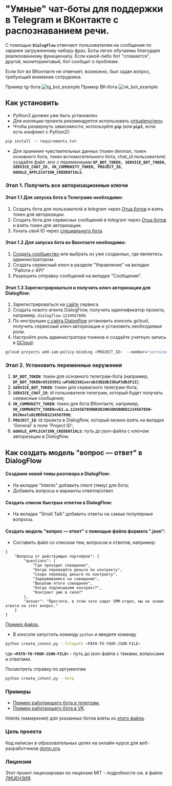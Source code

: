 # "Умные" чат-боты для поддержки в Telegram и ВКонтакте с распознаванием речи.
С помощью **`DialogFlow`** отвечают пользователям на сообщения по заранее загруженному набору фраз. 
Боты легко обучаемы благодаря реализованному функционалу. Если какой-либо бот "сломается", другой, мониторинговый, 
бот сообщит о проблеме.

Если бот во ВКонтакте не отвечает, возможно, был задан вопрос, требующий внимание сотрудника.

Пример tg-бота  ![tg_bot_example](tg_bot_example.gif)     Пример ВК-бота  ![vk_bot_example](vk_bot_example.gif) 


## Как установить

* Python3 должен уже быть установлен.
* Для изоляции проекта рекомендуется использовать [virtualenv/venv](https://docs.python.org/3/library/venv.html).
* Чтобы развернуть зависимости, используйте **`pip`** (или **`pip3`**, если есть конфликт с Python2):

```bash
pip install -r requirements.txt
```
* Для хранения чувствительных данных (токен devman, токен основного бота, токен вспомогательного бота, chat_id пользователя) создайте файл .env 
с переменными **```DF_BOT_TOKEN, SERVICE_BOT_TOKEN, SERVICE_CHAT_ID, VK_COMMUNITY_TOKEN, PROJECT_ID, GOOGLE_APPLICATION_CREDENTIALS```**.

### Этап 1. Получить все авторизационные ключи
#### Этап 1.1 Для запуска бота в Телеграме необходимо:
1) Создать бота для пользователй в telegram через [Отца ботов](https://telegram.me/BotFather) и взять токен для авторизации.
2) Создать бота для сервисных сообщений в telegram через [Отца ботов](https://telegram.me/BotFather) и взять токен для авторизации.
3) Узнать свой ID через [специального бота](https://telegram.me/userinfobot).

#### Этап 1.2 Для запуска бота во Вконтакте необходимо:
1) [Создать сообщество](https://vk.com/groups?tab=admin) или выбрать из уже созданных, где являетесь администратором.
2) Создать сервисный ключ в разделе "Управление" на вкладке "Работа с API"
3) Разрешить отправку сообщений на вкладке "Сообщения".

#### Этап 1.3 Зарегистрироваться и получить ключ авторизации для Dialogflow:
1) Зарегистрироваться на [сайте](https://dialogflow.com/) сервиса.
2) Создать нового агента DialogFlow, получить идентификатор проекта, например, `dialogflow-1234567890`.
3) По инструкции [с сайта Dialogflow](https://cloud.google.com/dialogflow/es/docs/quick/setup) установить консоль gcloud, получить сервисный ключ авторизации и установить необходимые роли.
4) Настройте роль администратора токенов и создайте учетную запись в [GCloud](https://console.cloud.google.com/home/dashboard):
```bash
gcloud projects add-iam-policy-binding <PROJECT_ID>  --member="serviceAccount:<SERVICE_NAME>@<PROJECT_ID>.iam.gserviceaccount.com" --role=roles/serviceusage.apiKeysAdmin
```

### Этап 2. Установить переменные окружения
1) **```DF_BOT_TOKEN```**: токен для основного телеграм-бота (например, **```DF_BOT_TOKEN=95193951:wP3db3301vnrob33BZdb33KwP3db3F1I```**);  
2) **```SERVICE_BOT_TOKEN```**: токен для сервисного телеграм-бота;
3) **```SERVICE_CHAT_ID```**: id пользователя телеграм, который будет получать сервисные сообщения;  
4) **```VK_COMMUNITY_TOKEN```**: токен для бота ВКонтакте, например, **```VK_COMMUNITY_TOKEN=vk1.a.1234567890NKVDJNKSDNVBNKD1234567890-DVJNnvlvDLMERVB1234567890```**;
5) **```PROJECT_ID```**: id проекта в Dialogflow, который можно взять на вкладке 'General' в поле 'Project ID';
6) **```GOOGLE_APPLICATION_CREDENTIALS```**: путь до json-файла с ключом авторизации в Dialogflow.

## Как создать модель "вопрос — ответ" в DialogFlow
#### Cоздание новой темы разговора в DialogFlow:
* На вкладке "Intents" добавить intent (тему) для бота;
* Добавить вопросы и варианты ответов/ответ.

#### Создать список быстрых ответов в DialogFlow:
* На вкладке "Small Talk" добавить ответы на самые популярные вопросы.

#### Создать модель "вопрос — ответ" с помощью файла формата ".json":
* Составить файл со списком тем, вопросов и ответов, например:
```
{
    "Вопросы от действующих партнёров": {
        "questions": [
            "Где проходит совещание",
            "Когда переведёте деньги по контракту",
            "Скоро переведу деньги по контракту",
            "Задерживаемся на совещание",
            "Высылаю итоги совещания",
            "Когда подписываем контракт?",
            "Контракт уже в силе?"
        ],
        "answer": "Простите, в этом чате сидит SMM-отдел, мы не знаем ответа на этот вопрос."
    }
}
```
[Пример файла.](https://dvmn.org/media/filer_public/a7/db/a7db66c0-1259-4dac-9726-2d1fa9c44f20/questions.json)

* В консоли запустить команду `python` и введите команду 
```bash
python create_intent.py --filepath <PATH-TO-YOUR-JSON-FILE>
```
где **```<PATH-TO-YOUR-JSON-FILE>```** - путь до json-файла с темами, вопросами и ответами.

Посмотреть справку по аргументам
```bash
python create_intent.py --help
```
### Примеры

* [Пример работающего бота в телеграм](https://t.me/shisterov1_bot);
* [Пример работающего бота в VK](https://vk.com/club219380486).

Intents (намерения) для указанных ботов взяты из [этого файла](https://dvmn.org/media/filer_public/a7/db/a7db66c0-1259-4dac-9726-2d1fa9c44f20/questions.json).

### Цель проекта

Код написан в образовательных целях на онлайн-курсе для веб-разработчиков [dvmn.org](https://dvmn.org).

### Лицензия

Этот проект лицензирован по лицензии MIT - подробности см. в файле [ЛИЦЕНЗИЯ](LICENSE).
